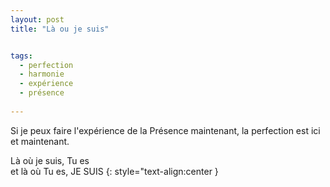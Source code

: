 ```yaml
---
layout: post
title: "Là ou je suis"


tags: 
  - perfection
  - harmonie
  - expérience 
  - présence
  
---
```


Si je peux faire l'expérience de la Présence maintenant, la perfection est ici et maintenant.  

Là où je suis, Tu es  
et là où Tu es, JE SUIS
{: style="text-align:center }


